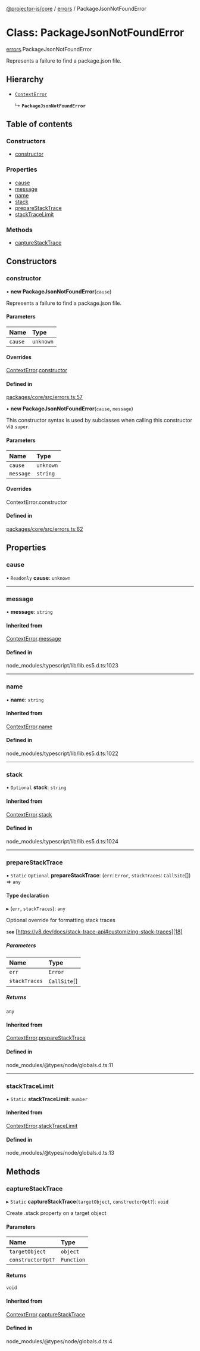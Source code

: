 [@projector-js/core][1] / [errors][2] / PackageJsonNotFoundError

# Class: PackageJsonNotFoundError

[errors][2].PackageJsonNotFoundError

Represents a failure to find a package.json file.

## Hierarchy

- [`ContextError`][3]

  ↳ **`PackageJsonNotFoundError`**

## Table of contents

### Constructors

- [constructor][4]

### Properties

- [cause][5]
- [message][6]
- [name][7]
- [stack][8]
- [prepareStackTrace][9]
- [stackTraceLimit][10]

### Methods

- [captureStackTrace][11]

## Constructors

### constructor

• **new PackageJsonNotFoundError**(`cause`)

Represents a failure to find a package.json file.

#### Parameters

| Name    | Type      |
| :------ | :-------- |
| `cause` | `unknown` |

#### Overrides

[ContextError][3].[constructor][12]

#### Defined in

[packages/core/src/errors.ts:57][13]

• **new PackageJsonNotFoundError**(`cause`, `message`)

This constructor syntax is used by subclasses when calling this constructor via
`super`.

#### Parameters

| Name      | Type      |
| :-------- | :-------- |
| `cause`   | `unknown` |
| `message` | `string`  |

#### Overrides

ContextError.constructor

#### Defined in

[packages/core/src/errors.ts:62][14]

## Properties

### cause

• `Readonly` **cause**: `unknown`

---

### message

• **message**: `string`

#### Inherited from

[ContextError][3].[message][15]

#### Defined in

node_modules/typescript/lib/lib.es5.d.ts:1023

---

### name

• **name**: `string`

#### Inherited from

[ContextError][3].[name][16]

#### Defined in

node_modules/typescript/lib/lib.es5.d.ts:1022

---

### stack

• `Optional` **stack**: `string`

#### Inherited from

[ContextError][3].[stack][17]

#### Defined in

node_modules/typescript/lib/lib.es5.d.ts:1024

---

### prepareStackTrace

▪ `Static` `Optional` **prepareStackTrace**: (`err`: `Error`, `stackTraces`:
`CallSite`\[]) => `any`

#### Type declaration

▸ (`err`, `stackTraces`): `any`

Optional override for formatting stack traces

**`see`** [https://v8.dev/docs/stack-trace-api#customizing-stack-traces][18]

##### Parameters

| Name          | Type          |
| :------------ | :------------ |
| `err`         | `Error`       |
| `stackTraces` | `CallSite`\[] |

##### Returns

`any`

#### Inherited from

[ContextError][3].[prepareStackTrace][19]

#### Defined in

node_modules/@types/node/globals.d.ts:11

---

### stackTraceLimit

▪ `Static` **stackTraceLimit**: `number`

#### Inherited from

[ContextError][3].[stackTraceLimit][20]

#### Defined in

node_modules/@types/node/globals.d.ts:13

## Methods

### captureStackTrace

▸ `Static` **captureStackTrace**(`targetObject`, `constructorOpt?`): `void`

Create .stack property on a target object

#### Parameters

| Name              | Type       |
| :---------------- | :--------- |
| `targetObject`    | `object`   |
| `constructorOpt?` | `Function` |

#### Returns

`void`

#### Inherited from

[ContextError][3].[captureStackTrace][21]

#### Defined in

node_modules/@types/node/globals.d.ts:4

[1]: ../README.md
[2]: ../modules/errors.md
[3]: errors.ContextError.md
[4]: errors.PackageJsonNotFoundError.md#constructor
[5]: errors.PackageJsonNotFoundError.md#cause
[6]: errors.PackageJsonNotFoundError.md#message
[7]: errors.PackageJsonNotFoundError.md#name
[8]: errors.PackageJsonNotFoundError.md#stack
[9]: errors.PackageJsonNotFoundError.md#preparestacktrace
[10]: errors.PackageJsonNotFoundError.md#stacktracelimit
[11]: errors.PackageJsonNotFoundError.md#capturestacktrace
[12]: errors.ContextError.md#constructor
[13]:
  https://github.com/Xunnamius/projector/blob/03441d9/packages/core/src/errors.ts#L57
[14]:
  https://github.com/Xunnamius/projector/blob/03441d9/packages/core/src/errors.ts#L62
[15]: errors.ContextError.md#message
[16]: errors.ContextError.md#name
[17]: errors.ContextError.md#stack
[18]: https://v8.dev/docs/stack-trace-api#customizing-stack-traces
[19]: errors.ContextError.md#preparestacktrace
[20]: errors.ContextError.md#stacktracelimit
[21]: errors.ContextError.md#capturestacktrace
